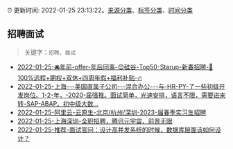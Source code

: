 :alarm_clock: 更新时间: 2022-01-25 23:13:22。[来源分类](../README.md)、[标签分类](../TAGS.md)、[时间分类](../TIMELINE.md)

## 招聘面试


> 关键字：`招聘`、`面试`



- [2022-01-25-🚘年前-offer-年后同事-😊硅谷-Top50-Starup-新春招聘-🌟100%远程+期权+双休+四周年假+福利补贴-🔥](https://www.v2ex.com/t/830616) 
- [2022-01-25-上海---美国直属子公司---混合办公---与-HR-PY-了一些初级开发岗位。1-2-年，-2020-届强推。面试简单，光速安排，语言不限，需要进来转-SAP-ABAP。初中级大数...](https://www.v2ex.com/t/830608) 
- [2022-01-25-阿里云-云原生-北京/杭州/深圳-2023-届春季实习生招聘](https://www.v2ex.com/t/830600) 
- [2022-01-25-上海深圳-全职招聘，腾讯元宇宙，前景无限](https://www.v2ex.com/t/830568) 
- [2022-01-25-推荐-面试官问：设计高并发系统的时候，数据库层面该如何设计？](https://toutiao.io/k/p935kqr) 
